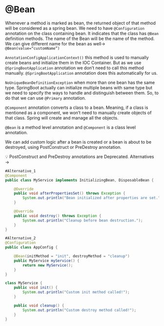 # @Bean
Whenever a method is marked as bean, the returned object of that method will be considered as a spring bean. We need to have `@Configuration` annotation on the class containing bean. It indicates that the class has `@Bean` definition methods. The name of the Bean will be the name of the method. We can give different name for the bean as well→ `@Bean(value=“customName”)`

`AnnotationConfigApplicationContext()` this method is used to manually create beans and initialize them in the IOC Container. But as we use `@SpringBootApplication` annotation we don’t need to call this method manually. `@SpringBootApplication` annotation does this automatically for us.

`NoUniqueBeanDefinitionException`  when more than one bean has the same type. SpringBoot actually can initialize multiple beans with same type but we need to specify the ways to handle and distinguish between them. So, to do that we can use `@Primary` annotation.

`@Component` annotation converts a class to a bean. Meaning, if a class is mentioned as a component, we won’t need to manually create objects of that class. Spring will create and manage all the objects.

`@Bean` is a method level annotation and `@Component` is a class level annotation.

We can add custom logic after a bean is created or a bean is about to be destroyed, using PostConstruct or PreDestroy annotation.
<aside>
💡
PostConstruct and PreDestroy annotations are Deprecated. Alternatives →

</aside>

```java
#Alternative_1
@Component
public class MyService implements InitializingBean, DisposableBean {

    @Override
    public void afterPropertiesSet() throws Exception {
        System.out.println("Bean initialized after properties are set.");
    }

    @Override
    public void destroy() throws Exception {
        System.out.println("Cleanup before bean destruction.");
    }
}

#Alternative_2
@Configuration
public class AppConfig {

    @Bean(initMethod = "init", destroyMethod = "cleanup")
    public MyService myService() {
        return new MyService();
    }
}

class MyService {
    public void init() {
        System.out.println("Custom init method called!");
    }

    public void cleanup() {
        System.out.println("Custom destroy method called!");
    }
}

```
